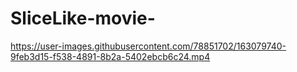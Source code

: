 # SliceLike-movie-

https://user-images.githubusercontent.com/78851702/163079740-9feb3d15-f538-4891-8b2a-5402ebcb6c24.mp4

